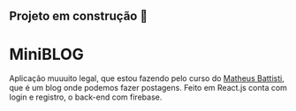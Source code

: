 ## Projeto em construção :construction:

# MiniBLOG

Aplicação muuuito legal, que estou fazendo pelo curso do [Matheus Battisti](https://awesomeopensource.com/project/elangosundar/awesome-README-templates), que é um blog onde podemos fazer postagens.
Feito em React.js conta com login e registro, o back-end com firebase. 

